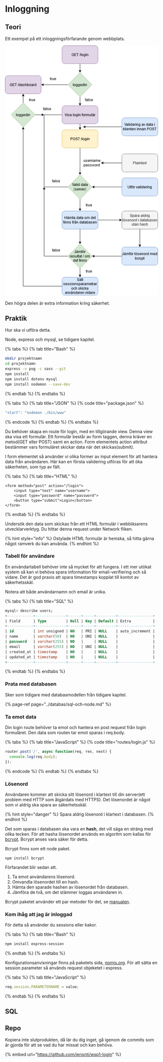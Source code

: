 # Inloggning

## Teori

Ett exempel på ett inloggningsförfarande genom webbplats.

![](../.gitbook/assets/inlog.sv.png)

Den högra delen är extra information kring säkerhet.

## Praktik

Hur ska vi utföra detta.

Node, express och mysql, se tidigare kapitel.

{% tabs %}
{% tab title="Bash" %}
```bash
mkdir projektnamn
cd projektnamn
express -v pug -c sass --git
npm install
npm install dotenv mysql
npm install nodemon --save-dev
```
{% endtab %}
{% endtabs %}

{% tabs %}
{% tab title="JSON" %}
{% code title="package.json" %}
```javascript
"start": "nodemon ./bin/www"
```
{% endcode %}
{% endtab %}
{% endtabs %}

Du behöver skapa en route för login, med en tillgörande view. Denna view ska visa ett formulär. Ett formulär består av form taggen, denna kräver en metod\(GET eller POST\) samt en action. Form elementets action attribut bestämmer vars formuläret skickar data när det skickas\(submit\).

I form elementet så använder vi olika former av input element för att hantera data från användaren. Här kan en första validering utföras för att öka säkerheten, som typ av fält.

{% tabs %}
{% tab title="HTML" %}
```markup
<form method="post" action="/login">
    <input type="text" name="username">
    <input type="password" name="password">
    <button type="submit">Login</button>
</form>
```
{% endtab %}
{% endtabs %}

Undersök den data som skickas från ett HTML formulär i webbläsarens utvecklarverktyg. Du hittar denna request under Network fliken.

{% hint style="info" %}
Ostylade HTML formulär är hemska, så hitta gärna något ramverk du kan använda.
{% endhint %}

### Tabell för användare

En användartabell behöver inte så mycket för att fungera. I ett mer utökat system så kan vi behöva spara information för email-verifiering och så vidare. Det är god praxis att spara timestamps kopplat till kontot av säkerhetsskäl.

Notera att både användarnamn och email är unika.

{% tabs %}
{% tab title="SQL" %}
```sql
mysql> describe users;
+------------+--------------+------+-----+---------+----------------+
| Field      | Type         | Null | Key | Default | Extra          |
+------------+--------------+------+-----+---------+----------------+
| id         | int unsigned | NO   | PRI | NULL    | auto_increment |
| name       | varchar(50)  | NO   | UNI | NULL    |                |
| password   | varchar(255) | NO   |     | NULL    |                |
| email      | varchar(255) | NO   | UNI | NULL    |                |
| created_at | timestamp    | NO   |     | NULL    |                |
| updated_at | timestamp    | NO   |     | NULL    |                |
+------------+--------------+------+-----+---------+----------------+
```
{% endtab %}
{% endtabs %}

### Prata med databasen

Sker som tidigare med databasmodellen från tidigare kapitel.

{% page-ref page="../databas/sql-och-node.md" %}

### Ta emot data

Din login route behöver ta emot och hantera en post request från login formuläret. Den data som routen tar emot sparas i req.body.

{% tabs %}
{% tab title="JavaScript" %}
{% code title="routes/login.js" %}
```javascript
router.post('/', async function(req, res, next) {
  console.log(req.body);
});
```
{% endcode %}
{% endtab %}
{% endtabs %}

### Lösenord

Användaren kommer att skicka sitt lösenord i klartext till din server\(ett problem med HTTP som åtgärdats med HTTPS\). Det lösenordet är något som vi aldrig ska spara av säkerhetsskäl.

{% hint style="danger" %}
Spara aldrig lösenord i klartext i databasen.
{% endhint %}

Det som sparas i databasen ska vara en **hash**, det vill säga en sträng med olika tecken. För att hasha lösenordet används en algoritm som kallas för [bcrypt](https://en.wikipedia.org/wiki/Bcrypt). Bcrypt anses vara säker för detta.

Bcrypt finns som ett node paket.

```text
npm install bcrypt
```

Förfarandet blir sedan att.

1. Ta emot användarens lösenord.
2. Omvandla lösenordet till en hash.
3. Hämta den sparade hashen av lösenordet från databasen.
4. Jämföra de två, om det stämmer loggas användaren in.

Bcrypt paketet använder ett par metoder för det, se [manualen](https://www.npmjs.com/package/bcrypt#usage).

### Kom ihåg att jag är inloggad

För detta så använder du sessions eller kakor.

{% tabs %}
{% tab title="Bash" %}
```bash
npm install express-session
```
{% endtab %}
{% endtabs %}

Konfigurationsanvisningar finns på paketets sida, [npmjs.org](https://www.npmjs.com/package/express-session). För att sätta en session parameter så används request objeketet i express.

{% tabs %}
{% tab title="JavaScript" %}
```javascript
req.session.PARAMETERNAME = value;
```
{% endtab %}
{% endtabs %}

## SQL



## Repo

Kopiera inte slutprodukten, då lär du dig inget, gå igenom de commits som är gjorda för att se vad du har missat och kan behöva.

{% embed url="https://github.com/jensnti/wsp1-login" %}

